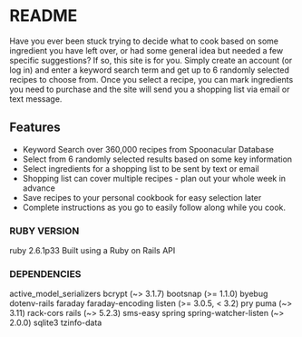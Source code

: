 # README

Have you ever been stuck trying to decide what to cook based on some ingredient you have left over, or had some general idea but needed a few specific suggestions?  If so, this site is for you.  Simply create an account (or log in) and enter a keyword search term and get up to 6 randomly selected recipes to choose from.  Once you select a recipe, you can mark ingredients you need to purchase and the site will send you a shopping list via email or text message.

## Features

* Keyword Search over 360,000 recipes from Spoonacular Database
* Select from 6 randomly selected results based on some key information
* Select ingredients for a shopping list to be sent by text or email
* Shopping list can cover multiple recipes - plan out your whole week in advance
* Save recipes to your personal cookbook for easy selection later
* Complete instructions as you go to easily follow along while you cook.


### RUBY VERSION
  ruby 2.6.1p33
  Built using a Ruby on Rails API

### DEPENDENCIES
  active_model_serializers
  bcrypt (~> 3.1.7)
  bootsnap (>= 1.1.0)
  byebug
  dotenv-rails
  faraday
  faraday-encoding
  listen (>= 3.0.5, < 3.2)
  pry
  puma (~> 3.11)
  rack-cors
  rails (~> 5.2.3)
  sms-easy
  spring
  spring-watcher-listen (~> 2.0.0)
  sqlite3
  tzinfo-data
